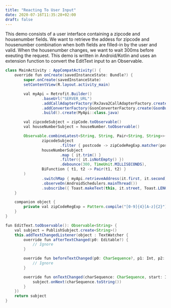 ```yaml
---
title: "Reacting To User Input"
date: 2020-07-16T11:35:28+02:00
draft: false
---
```

This demo consists of a user interface containing a zipcode and housenumber fields. We want to retrieve the addess for zipcode and housenumber combination when both fields are filled-in by the user and valid. When the housenumber changes, we want to wait 300ms before exeuting the request. This demo is written in Android/Kotlin and uses an extension function to convert the EditText input to an Observable.  

```java
class MainActivity : AppCompatActivity() {
    override fun onCreate(savedInstanceState: Bundle?) {
        super.onCreate(savedInstanceState)
        setContentView(R.layout.activity_main)

        val myApi = Retrofit.Builder()
                .baseUrl("SERVER_URL")
                .addCallAdapterFactory(RxJava2CallAdapterFactory.createWithScheduler(Schedulers.io()))
                .addConverterFactory(GsonConverterFactory.create(GsonBuilder().create()))
                .build().create(MyApi::class.java)

        val zipcodeSubject = zipCode.toObservable()
        val houseNumberSubject = houseNumber.toObservable()

        Observable.combineLatest<String, String, Pair<String, String>>(
                zipcodeSubject
                        .filter { postcode -> zipCodeRegExp.matcher(postcode).matches() },
                houseNumberSubject
                        .map { it.trim() }
                        .filter({ it.isNotEmpty() })
                        .debounce(300, TimeUnit.MILLISECONDS),
                BiFunction { t1, t2 -> Pair(t1, t2) }
        )
                .switchMap { myApi.retrieveAddress(it.first, it.second) }
                .observeOn(AndroidSchedulers.mainThread())
                .subscribe({ Toast.makeText(this, it.street, Toast.LENGTH_SHORT).show() }, { it.printStackTrace() })
    }

    companion object {
        private val zipCodeRegExp = Pattern.compile("[0-9]{4}[A-z]{2}")
    }
}

fun EditText.toObservable(): Observable<String> {
    val subject = PublishSubject.create<String>()
    this.addTextChangedListener(object : TextWatcher {
        override fun afterTextChanged(p0: Editable?) {
            // Ignore
        }

        override fun beforeTextChanged(p0: CharSequence?, p1: Int, p2: Int, p3: Int) {
            // Ignore
        }

        override fun onTextChanged(charSequence: CharSequence, start: Int, before: Int, count: Int) {
            subject.onNext(charSequence.toString())
        }
    })
    return subject
}
```
